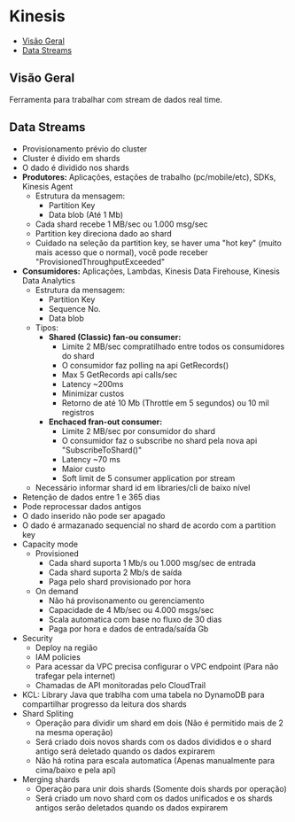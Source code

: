 # Kinesis

- [Visão Geral](#visão-geral)
- [Data Streams](#data-streams)


## Visão Geral

Ferramenta para trabalhar com stream de dados real time.

## Data Streams

- Provisionamento prévio do cluster
- Cluster é divido em shards
- O dado é dividido nos shards
- **Produtores:** Aplicações, estações de trabalho (pc/mobile/etc), SDKs, Kinesis Agent
  - Estrutura da mensagem:
    - Partition Key
    - Data blob (Até 1 Mb)
  - Cada shard recebe 1 MB/sec ou 1.000 msg/sec
  - Partition key direciona dado ao shard
  - Cuidado na seleção da partition key, se haver uma "hot key" (muito mais acesso que o normal), você pode receber "ProvisionedThroughputExceeded"
- **Consumidores:** Aplicações, Lambdas, Kinesis Data Firehouse, Kinesis Data Analytics
  - Estrutura da mensagem:
    - Partition Key
    - Sequence No.
    - Data blob
  - Tipos:
    - **Shared (Classic) fan-ou consumer:**
      - Limite 2 MB/sec compratilhado entre todos os consumidores do shard
      - O consumidor faz polling na api GetRecords()
      - Max 5 GetRecords api calls/sec
      - Latency ~200ms
      - Minimizar custos
      - Retorno de até 10 Mb (Throttle em 5 segundos) ou 10 mil registros
    - **Enchaced fran-out consumer:**
      - Limite 2 MB/sec por consumidor do shard
      - O consumidor faz o subscribe no shard pela nova api "SubscribeToShard()"
      - Latency ~70 ms
      - Maior custo
      - Soft limit de 5 consumer application por stream
  - Necessário informar shard id em libraries/cli de baixo nível
- Retenção de dados entre 1 e 365 dias
- Pode reprocessar dados antigos
- O dado inserido não pode ser apagado
- O dado é armazanado sequencial no shard de acordo com a partition key
- Capacity mode
  - Provisioned
    - Cada shard suporta 1 Mb/s ou 1.000 msg/sec de entrada
    - Cada shard suporta 2 Mb/s de saída
    - Paga pelo shard provisionado por hora
  - On demand
    - Não há provisonamento ou gerenciamento
    - Capacidade de 4 Mb/sec ou 4.000 msgs/sec
    - Scala automatica com base no fluxo de 30 dias
    - Paga por hora e dados de entrada/saída Gb
- Security
  - Deploy na região
  - IAM policies
  - Para acessar da VPC precisa configurar o VPC endpoint (Para não trafegar pela internet)
  - Chamadas de API monitoradas pelo CloudTrail
- KCL: Library Java que trablha com uma tabela no DynamoDB para compartilhar progresso da leitura dos shards
- Shard Spliting
  - Operação para dividir um shard em dois (Não é permitido mais de 2 na mesma operação)
  - Será criado dois novos shards com os dados divididos e o shard antigo será deletado quando os dados expirarem
  - Não há rotina para escala automatica (Apenas manualmente para cima/baixo e pela api)
- Merging shards
  - Operação para unir dois shards (Somente dois shards por operação)
  - Será criado um novo shard com os dados unificados e os shards antigos serão deletados quando os dados expirarem